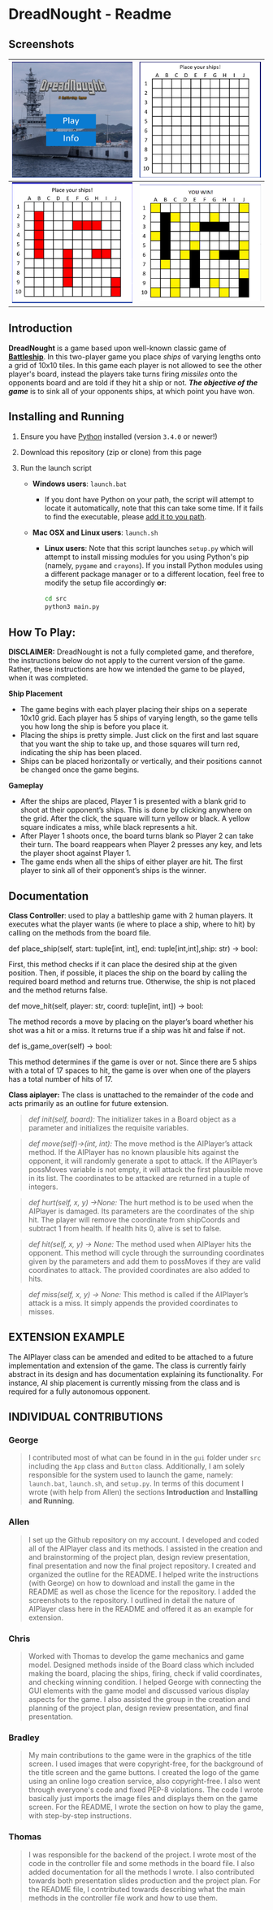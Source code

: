 # DreadNought - Readme

## Screenshots

| ![](dread7.jpg) | ![](dread2.png) |
| --------------- | --------------- |
| ![](dread3.png) | ![](dread6.png) |

## Introduction

**DreadNought** is a game based upon well-known classic game of **[Battleship](https://en.wikipedia.org/wiki/Battleship)**. In this two-player game you place *ships* of varying lengths onto a grid of 10x10 tiles. In this game each player is not allowed to see the other player's board, instead the players take turns firing *missiles* onto the opponents board and are told if they hit a ship or not. ***The objective of the game*** is to sink all of your opponents ships, at which point you have won. 

## Installing and Running

1. Ensure you have [Python](https://www.python.org/) installed (version `3.4.0` or newer!)

2. Download this repository (zip or clone) from this page

3. Run the launch script

   - **Windows users**: `launch.bat`

      - If you dont have Python on your path, the script will attempt to locate it automatically, note that this can take some time. If it fails to find the executable, please [add it to you path](https://superuser.com/questions/143119/how-do-i-add-python-to-the-windows-path).

   - **Mac OSX and Linux users**: `launch.sh`

      - **Linux users**: Note that this script launches `setup.py` which will attempt to install missing modules for you using Python's pip (namely, `pygame` and `crayons`). If you install Python modules using a different package manager or to a different location, feel free to modify the setup file accordingly **or**:

         ```bash
         cd src
         python3 main.py
         ```
## How To Play:

**DISCLAIMER:** DreadNought is not a fully completed game, and therefore, the instructions below do not apply to the current version of the game. Rather, these instructions are how we intended the game to be played, when it was completed.

**Ship Placement**
- The game begins with each player placing their ships on a seperate 10x10 grid. Each player has 5 ships of varying length, so the game tells you how long the ship is before you place it.
- Placing the ships is pretty simple. Just click on the first and last square that you want the ship to take up, and those squares will turn red, indicating the ship has been placed.
- Ships can be placed horizontally or vertically, and their positions cannot be changed once the game begins.

**Gameplay**
- After the ships are placed, Player 1 is presented with a blank grid to shoot at their opponent’s ships. This is done by clicking anywhere on the grid. After the click, the square will turn yellow or black. A yellow square indicates a miss, while black represents a hit. 
- After Player 1 shoots once, the board turns blank so Player 2 can take their turn. The board reappears when Player 2 presses any key, and lets the player shoot against Player 1.
- The game ends when all the ships of either player are hit. The first player to sink all of their opponent’s ships is the winner.

## Documentation
**Class Controller**: used to play a battleship game with 2 human players. It executes what the player wants (ie where to place a ship, where to hit) by calling on the methods from the board file.

def place_ship(self, start: tuple[int, int], end: tuple[int,int],ship: str) -> bool:

First, this method checks if it can place the desired ship at the given position. Then, if possible, it places the ship on the board by calling the required board method and returns true. Otherwise, the ship is not placed and the method returns false.

def move_hit(self, player: str, coord: tuple[int, int]) -> bool:

The method records a move by placing on the player’s board whether his shot was a hit or a miss. It returns true if a ship was hit and false if not.

def is_game_over(self) -> bool:

This method determines if the game is over or not. Since there are 5 ships with a total of 17 spaces to hit, the game is over when one of the players has a total number of hits of 17.

**Class aiplayer:** The class is unattached to the remainder of the code and acts primarily as an outline for future extension.

>*def init(self, board):* The initializer takes in a Board object as a parameter and initializes the requisite variables. 

>*def move(self)->(int, int):* The move method is the AIPlayer’s attack method. If the AIPlayer has no known plausible hits against the opponent, it will randomly generate a spot to attack. If the AIPlayer’s possMoves variable is not empty, it will attack the first plausible move in its list. The coordinates to be attacked are returned in a tuple of integers. 

>*def hurt(self, x, y) ->None:* The hurt method is to be used when the AIPlayer is damaged. Its parameters are the coordinates of the ship hit. The player will remove the coordinate from shipCoords and subtract 1 from health. If health hits 0, alive is set to false. 

>*def hit(self, x, y) -> None:* The method used when AIPlayer hits the opponent. This method will cycle through the surrounding coordinates given by the parameters and add them to possMoves if they are valid coordinates to attack. The provided coordinates are also added to hits.

>*def miss(self, x, y) -> None:* This method is called if the AIPlayer’s attack is a miss. It simply appends the provided coordinates to misses. 




## EXTENSION EXAMPLE
The AIPlayer class can be amended and edited to be attached to a future implementation and extension of the game. The class is currently fairly abstract in its design and has documentation explaining its functionality. For instance, AI ship placement is currently missing from the class and is required for a fully autonomous opponent.

## INDIVIDUAL CONTRIBUTIONS

### George
> I contributed most of what can be found in in the `gui` folder under `src` including the `App` class and `Button` class. Additionally, I am solely responsible for the system used to launch the game, namely: `launch.bat`, `launch.sh`, and `setup.py`. In terms of this document I wrote (with help from Allen) the sections **Introduction** and **Installing and Running**.

### Allen
> I set up the Github repository on my account. I developed and coded all of the AIPlayer class and its methods. I assisted in the creation and and brainstorming of the project plan, design review presentation, final presentation and now the final project repository. I created and organized the outline for the README. I helped write the instructions (with George) on how to download and install the game in the README as well as chose the licence for the repository. I added the screenshots to the repository. I outlined in detail the nature of AIPlayer class here in the README and offered it as an example for extension.

### Chris
> Worked with Thomas to develop the game mechanics and game model. Designed methods inside of the Board class which included making the board, placing the ships, firing, check if valid coordinates, and checking winning condition. I helped George with connecting the GUI elements with the game model and discussed various display aspects for the game. I also assisted the group in the creation and planning of the project plan, design review presentation, and final presentation. 

### Bradley
> My main contributions to the game were in the graphics of the title screen. I used images that were copyright-free, for the background of the title screen and the game buttons. I created the logo of the game using an online logo creation service, also copyright-free. I also went through everyone's code and fixed PEP-8 violations. The code I wrote basically just imports the image files and displays them on the game screen. For the README, I wrote the section on how to play the game, with step-by-step instructions.

### Thomas
> I was responsible for the backend of the project. I wrote most of the code in the controller file and some methods in the board file. I also added documentation for all the methods I wrote. I also contributed towards both presentation slides production and the project plan. 
For the README file, I contributed towards describing what the main methods in the controller file work and how to use them.

